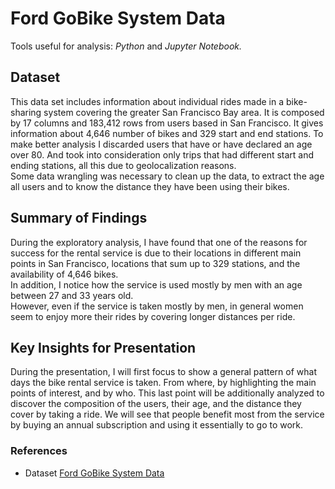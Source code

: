 # Ford GoBike System Data

Tools useful for analysis: *Python* and *Jupyter Notebook.*
## Dataset

This data set includes information about individual rides made in a bike-sharing system covering the greater San Francisco Bay area.
It is composed by 17 columns and 183,412 rows from users based in San Francisco. It gives information about 4,646 number of bikes and 329 start and end stations.
To make better analysis I discarded users that have or have declared an age over 80. And took into consideration only trips that had different start and ending stations, all this due to geolocalization reasons. <br>
Some data wrangling was necessary to clean up the data, to extract the age all users and to know the distance they have been using their bikes.

## Summary of Findings

During the exploratory analysis, I have found that one of the reasons for success for the rental service is due to their locations in different main points in San Francisco, locations that sum up to 329 stations, and the availability of 4,646 bikes. <br>
In addition, I notice how the service is used mostly by men with an age between 27 and 33 years old. <br>
However, even if the service is taken mostly by men, in general women seem to enjoy more their rides by covering longer distances per ride.


## Key Insights for Presentation

During the presentation, I will first focus to show a general pattern of what days the bike rental service is taken. From where, by highlighting the main points of interest, and by who. 
This last point will be additionally analyzed to discover the composition of the users, their age, and the distance they cover by taking a ride. 
We will see that people benefit most from the service by buying an annual subscription and using it essentially to go to work. 


### References
- Dataset [Ford GoBike System Data](https://docs.google.com/document/d/e/2PACX-1vQmkX4iOT6Rcrin42vslquX2_wQCjIa_hbwD0xmxrERPSOJYDtpNc_3wwK_p9_KpOsfA6QVyEHdxxq7/pub?embedded=True)
